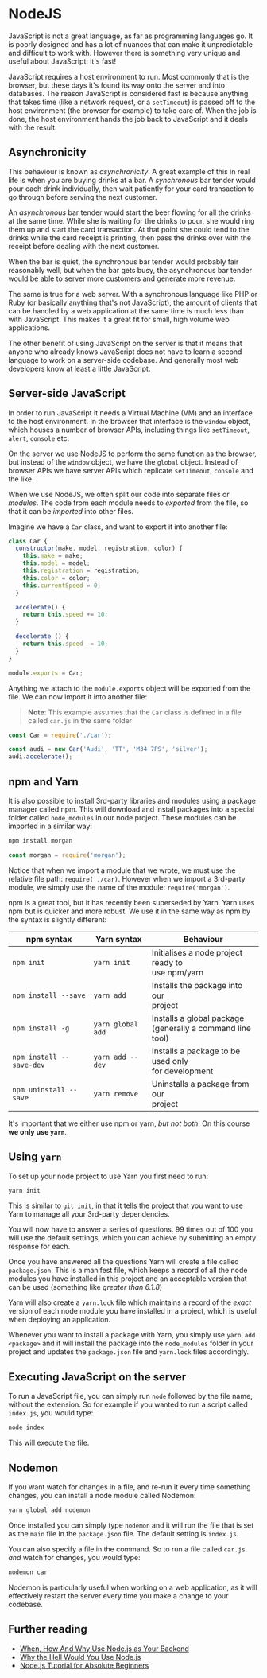 # NodeJS

JavaScript is not a great language, as far as programming languages go. It is poorly designed and has a lot of nuances that can make it unpredictable and difficult to work with. However there is something very unique and useful about JavaScript: it's fast!

JavaScript requires a host environment to run. Most commonly that is the browser, but these days it's found its way onto the server and into databases. The reason JavaScript is considered fast is because anything that takes time (like a network request, or a `setTimeout`) is passed off to the host environment (the browser for example) to take care of. When the job is done, the host environment hands the job back to JavaScript and it deals with the result.

## Asynchronicity

This behaviour is known as _asynchronicity_. A great example of this in real life is when you are buying drinks at a bar. A _synchronous_ bar tender would pour each drink individually, then wait patiently for your card transaction to go through before serving the next customer.

An _asynchronous_ bar tender would start the beer flowing for all the drinks at the same time. While she is waiting for the drinks to pour, she would ring them up and start the card transaction. At that point she could tend to the drinks while the card receipt is printing, then pass the drinks over with the receipt before dealing with the next customer.

When the bar is quiet, the synchronous bar tender would probably fair reasonably well, but when the bar gets busy, the asynchronous bar tender would be able to server more customers and generate more revenue.

The same is true for a web server. With a synchronous language like PHP or Ruby (or basically anything that's not JavaScript), the amount of clients that can be handled by a web application at the same time is much less than with JavaScript. This makes it a great fit for small, high volume web applications.

The other benefit of using JavaScript on the server is that it means that anyone who already knows JavaScript does not have to learn a second language to work on a server-side codebase. And generally most web developers know at least a little JavaScript.

## Server-side JavaScript

In order to run JavaScript it needs a Virtual Machine (VM) and an interface to the host environment. In the browser that interface is the `window` object, which houses a number of browser APIs, including things like `setTimeout`, `alert`, `console` etc.

On the server we use NodeJS to perform the same function as the browser, but instead of the `window` object, we have the `global` object. Instead of browser APIs we have server APIs which replicate `setTimeout`, `console` and the like.

When we use NodeJS, we often split our code into separate files or _modules_. The code from each module needs to _exported_ from the file, so that it can be _imported_ into other files.

Imagine we have a `Car` class, and want to export it into another file:

```js
class Car {
  constructor(make, model, registration, color) {
    this.make = make;
    this.model = model;
    this.registration = registration;
    this.color = color;
    this.currentSpeed = 0;
  }

  accelerate() {
    return this.speed += 10;
  }

  decelerate () {
    return this.speed -= 10;
  }
}

module.exports = Car;
```

Anything we attach to the `module.exports` object will be exported from the file. We can now import it into another file:

>**Note**: This example assumes that the `Car` class is defined in a file called `car.js` in the same folder

```js
const Car = require('./car');

const audi = new Car('Audi', 'TT', 'M34 7PS', 'silver');
audi.accelerate();
```

## npm and Yarn

It is also possible to install 3rd-party libraries and modules using a package manager called npm. This will download and install packages into a special folder called `node_modules` in our node project. These modules can be imported in a similar way:

```sh
npm install morgan
```

```js
const morgan = require('morgan');
```

Notice that when we import a module that we wrote, we must use the relative file path: `require('./car)`. However when we import a 3rd-party module, we simply use the name of the module: `require('morgan')`.

npm is a great tool, but it has recently been superseded by Yarn. Yarn uses npm but is quicker and more robust. We use it in the same way as npm by the syntax is slightly different:

| **npm syntax** | **Yarn syntax** | **Behaviour** |
|------------------|-------------------|---------------|
| `npm init` | `yarn init` | Initialises a node project ready to<br>use npm/yarn |
| `npm install --save` | `yarn add` | Installs the package into our<br>project |
| `npm install -g` | `yarn global add` | Installs a global package<br>(generally a command line tool) |
| `npm install --save-dev` | `yarn add --dev` | Installs a package to be used only<br>for development |
| `npm uninstall --save` | `yarn remove` | Uninstalls a package from our<br>project |

It's important that we either use npm or yarn, _but not both_. On this course **we only use `yarn`**.

## Using `yarn`

To set up your node project to use Yarn you first need to run:

```sh
yarn init
```

This is similar to `git init`, in that it tells the project that you want to use Yarn to manage all your 3rd-party dependencies.

You will now have to answer a series of questions. 99 times out of 100 you will use the default settings, which you can achieve by submitting an empty response for each.

Once you have answered all the questions Yarn will create a file called `package.json`. This is a manifest file, which keeps a record of all the node modules you have installed in this project and an acceptable version that can be used (something like _greater than 6.1.8_)

Yarn will also create a `yarn.lock` file which maintains a record of the _exact_ version of each node module you have installed in a project, which is useful when deploying an application.

Whenever you want to install a package with Yarn, you simply use `yarn add <package>` and it will install the package into the `node_modules` folder in your project and updates the `package.json` file and `yarn.lock` files accordingly.

## Executing JavaScript on the server

To run a JavaScript file, you can simply run `node` followed by the file name, without the extension. So for example if you wanted to run a script called `index.js`, you would type:

```sh
node index
```

This will execute the file.

## Nodemon

If you want watch for changes in a file, and re-run it every time something changes, you can install a node module called Nodemon:

```sh
yarn global add nodemon
```

Once installed you can simply type `nodemon` and it will run the file that is set as the `main` file in the `package.json` file. The default setting is `index.js`.

You can also specify a file in the command. So to run a file called `car.js` _and_ watch for changes, you would type:

```sh
nodemon car
```

Nodemon is particularly useful when working on a web application, as it will effectively restart the server every time you make a change to your codebase.

## Further reading

- [When, How And Why Use Node.js as Your Backend](https://www.netguru.co/blog/use-node-js-backend)
- [Why the Hell Would You Use Node.js](https://medium.com/the-node-js-collection/why-the-hell-would-you-use-node-js-4b053b94ab8e)
- [Node.js Tutorial for Absolute Beginners](https://www.youtube.com/watch?v=U8XF6AFGqlc)
